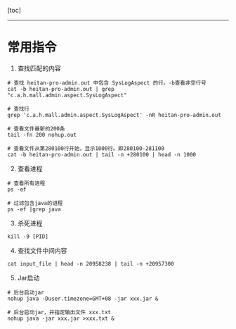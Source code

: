 [toc]

---

# 常用指令

1. 查找匹配的内容

```shell
# 查找 heitan-pro-admin.out 中包含 SysLogAspect 的行。-b查看非空行号
cat -b heitan-pro-admin.out | grep  "c.a.h.mall.admin.aspect.SysLogAspect"

# 查找行
grep 'c.a.h.mall.admin.aspect.SysLogAspect' -nR heitan-pro-admin.out

# 查看文件最新的200条
tail -fn 200 nohup.out 

# 查看文件从第280100行开始，显示1000行。即280100-281100
cat -b heitan-pro-admin.out | tail -n +280100 | head -n 1000
```

2. 查看进程

```shell
# 查看所有进程
ps -ef

# 过滤包含java的进程
ps -ef |grep java
```

3. 杀死进程

```shell
kill -9 [PID]
```

4. 查找文件中间内容

```shell
cat input_file | head -n 20958238 | tail -n +20957300
```

5. Jar启动

```shell
# 后台启动jar
nohup java -Duser.timezone=GMT+08 -jar xxx.jar &

# 后台启动jar，并指定输出文件 xxx.txt
nohup java -jar xxx.jar >xxx.txt &
```

